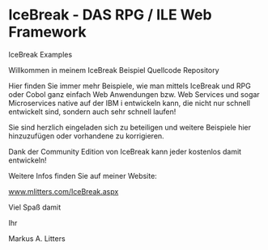 # IceBreak - DAS RPG / ILE Web Framework

IceBreak Examples

Willkommen in meinem IceBreak Beispiel Quellcode Repository

Hier finden Sie immer mehr Beispiele, wie man mittels IceBreak und RPG oder Cobol ganz einfach Web Anwendungen bzw. Web Services und sogar Microservices native auf der IBM i entwickeln kann, die nicht nur schnell entwickelt sind, sondern auch sehr schnell laufen!

Sie sind herzlich eingeladen sich zu beteiligen und weitere Beispiele hier hinzuzufügen oder vorhandene zu korrigieren.

Dank der Community Edition von IceBreak kann jeder kostenlos damit entwickeln!

Weitere Infos finden Sie auf meiner Website:

www.mlitters.com/IceBreak.aspx

Viel Spaß damit

Ihr 

Markus A. Litters
